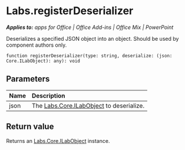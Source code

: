 
# Labs.registerDeserializer

 _**Applies to:** apps for Office | Office Add-ins | Office Mix | PowerPoint_

Deserializes a specified JSON object into an object. Should be used by component authors only.

```
function registerDeserializer(type: string, deserialize: (json: Core.ILabObject): any): void
```


## Parameters


|**Name**|**Description**|
|:-----|:-----|
|json|The [Labs.Core.ILabObject](/reference/office-mix/labs.core.ilabobject.md) to deserialize.|

## Return value

Returns an [Labs.Core.ILabObject](/reference/office-mix/labs.core.ilabobject.md) instance.

